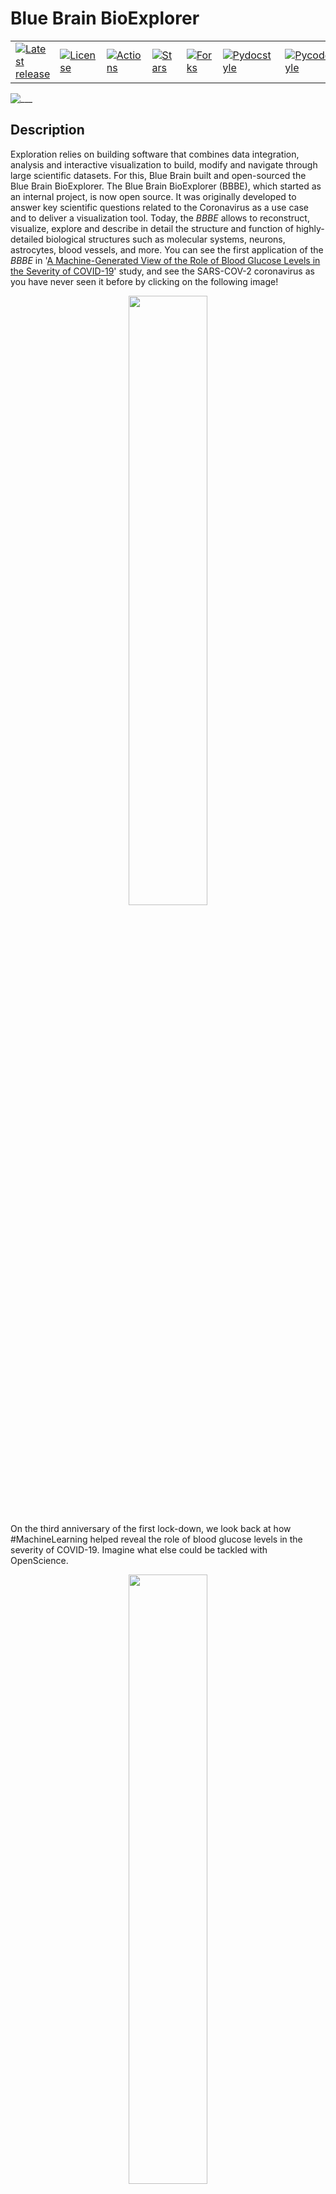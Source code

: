 <!-- <link href="./bioexplorer/core/doc/extra.css" rel="stylesheet"></link> -->

# Blue Brain BioExplorer

<table border=0>
<tr>
  <td>
    <a href="https://github.com/BlueBrain/BioExplorer/tags">
    <img src="https://img.shields.io/github/v/tag/BlueBrain/BioExplorer?style=for-the-badge" alt="Latest release" />
    </a>
  </td>
  <td>
    <a href="https://github.com/BlueBrain/BioExplorer/blob/master/LICENSE.md">
    <img src="https://img.shields.io/github/license/BlueBrain/BioExplorer?style=for-the-badge" alt="License" />
    </a>
  </td>
	<td>
		<a href="https://github.com/BlueBrain/BioExplorer/forks">
		<img src="https://img.shields.io/endpoint.svg?url=https%3A%2F%2Factions-badge.atrox.dev%2Fbluebrain%2Fbioexplorer%2Fbadge%3Fref%3Dmaster&style=for-the-badge" alt="Actions">
		</a>
	</td>
  <td>
    <a href="https://github.com/BlueBrain/BioExplorer/stargazers">
    <img src="https://img.shields.io/github/stars/BlueBrain/BioExplorer?style=for-the-badge" alt="Stars" />
    </a>
  </td>
  <td>
    <a href="https://github.com/BlueBrain/BioExplorer/network/members">
    <img src="https://img.shields.io/github/forks/BlueBrain/BioExplorer?style=for-the-badge" alt="Forks" />
    </a>
  </td>
	<td>
		<a href="http://www.pydocstyle.org/">
		<img src="https://img.shields.io/badge/docstrings-pydocstyle-informational?style=for-the-badge" alt="Pydocstyle">
		</a>
	</td>
	<td>
		<a href="https://pypi.org/project/pycodestyle/">
		<img src="https://img.shields.io/badge/docstrings-pycodestyle-informational?style=for-the-badge" alt="Pycodestyle">
		</a>
	</td>
</tr>
</table>

![___](./bioexplorer/pythonsdk/notebooks/bioexplorer_banner.png)

## Description

Exploration relies on building software that combines data integration, analysis and interactive visualization to build, modify and navigate through large scientific datasets. For this, Blue Brain built and open-sourced the Blue Brain BioExplorer. The Blue Brain BioExplorer (BBBE), which started as an internal project, is now open source. It
was originally developed to answer key scientific questions related to the Coronavirus as a use case and to deliver a visualization tool. Today, the _BBBE_ allows to reconstruct, visualize, explore and describe in detail the structure and function of highly-detailed biological structures such as molecular systems, neurons, astrocytes, blood vessels, and more. You can see the first application of the _BBBE_ in '[A Machine-Generated View of the Role of Blood Glucose Levels in the Severity of COVID-19](https://www.frontiersin.org/articles/10.3389/fpubh.2021.695139/full?utm_source=fweb&utm_medium=nblog&utm_campaign=ba-sci-fpubh-covid-19-elevated-blood-glucose-blue-brain)' study, and see the SARS-COV-2 coronavirus as you have never seen it before by clicking on the following image!

<div align="center">
      <a href="https://youtu.be/Czn-YGLGfiA"/>
         <img src="https://github.com/BlueBrain/BioExplorer/blob/master/bioexplorer/pythonsdk/doc/source/images/covid19_movie_preview.png" style="width:50%;">
      </a>
</div>

On the third anniversary of the first lock-down, we look back at how #MachineLearning helped reveal the role of blood glucose levels in the severity of COVID-19. Imagine what else could be tackled with OpenScience.

<div align="center">
      <a href="https://lnkd.in/e57vqgcq"/>
         <img src="https://github.com/BlueBrain/BioExplorer/blob/master/bioexplorer/pythonsdk/doc/source/images/covid19_documentary_preview.png" style="width:50%;">
      </a>
</div>

## Social Media

* [Blue Brain BioExplorer 1.6 goes RTX!](https://www.linkedin.com/feed/update/urn:li:activity:7057015980253696000/)
* [On the third anniversary of the first lockdown, we look back at how Machine Learning helped reveal the role of blood glucose levels in the severity of COVID-19.](https://www.linkedin.com/posts/blue-brain-project_machine-learning-and-understanding-the-role-activity-7044953592570535937-s6IB?utm_source=share&utm_medium=member_desktop)
* [If you’re traveling to Spain over the holiday break, don’t miss the amazing exhibition Brain(s) opening soon in Madrid featuring images from the EPFL Blue Brain Project. Join the more than 86'000 visitors who already enjoyed it while on its Barcelona stop!](https://www.linkedin.com/posts/blue-brain-project_if-youre-traveling-to-spain-over-the-holiday-activity-7009472054114533376-Serk?utm_source=share&utm_medium=member_desktop)
* [The BlueBrainBioExplorer 1.4 is now out and ready to explore additional bio assemblies from neurons and astrocytes to vasculatures and more!](https://www.linkedin.com/posts/blue-brain-project_openscience-neuroscience-scientificvisualization-activity-6980420229633867776-ViVr?utm_source=share&utm_medium=member_desktop)
* [The EPFL Blue Brain Project will be featuring in the exciting Brain(s) exhibition at the Barcelona Centre of Contemporary Culture starting tomorrow!](https://www.linkedin.com/posts/blue-brain-project_cervellscccb-cerebroscccb-brainscccb-activity-6957702754731450369-gsLV?utm_source=share&utm_medium=member_desktop)
  

## BioExplorer goes RTX!

BioExplorer now benefits from [NVIDIA OptiX](https://developer.nvidia.com/rtx/ray-tracing/optix) backend compatibility, allowing it to fully utilize the NVIDIA RTX acceleration hardware capabilities for fast and high-quality rendering of scientific datasets. This advanced feature, along with the new stereo perspective camera, enables virtual reality use-cases with pure ray-tracing. Additionally, an AI-powered denoiser has been incorporated to enhance the real-time rendering quality.

Simply add the OptiX engine command line argument when starting the _BBBE_.
```bash
service --engine optix6 --plugin BioExplorer
```

Note that, in order to offer the best experience on local desktops, the _BBBE_ now also has a native viewer.
```bash
viewer --engine optix6 --plugin BioExplorer
```

## At the museum

July 2022: The EPFL Blue Brain Project is featuring in the exciting [Brain(s) exhibition](https://www.cccb.org/en/exhibitions/file/brains/237851) at the Barcelona Centre of Contemporary Culture at the Fundación Telefónica Madrid.

![___](https://actu.epfl.ch/image/121700/1108x622.jpg)

The Blue Brain images on show were created with the _BBBE_. Checkout the [news article](https://actu.epfl.ch/news/blue-brain-images-on-show-at-the-brains-exhibition/) for more information.


## Architecture

The _BBBE_ application is built on top of a fork of [Blue Brain Brayns](https://github.com/BlueBrain/Brayns/releases/tag/1.0.0) 1.0.0 , the Blue Brain rendering platform. The _BBBE_ uses the underlying technical capabilities of the rendering platform to create large scale and accurate 3D scenes from Jupyter notebooks.

![___](./bioexplorer/pythonsdk/doc/source/images/architecture.png)

More information can be found in the [architecture](./ARCHITECTURE.md) documentation.

## General components

### Assemblies

Assemblies are groups of biological elements, such as proteins, membranes, glycans, etc. As an example, a virion is made of a lipid membrane, spikes proteins, an RNA sequence, etc, and all those elements belong to the same object. That’s why they need to belong to the same container, the assembly. Assemblies can have different shapes: Sphere, Cube, etc, that are automatically generated according to the parameters of individual components.

### Proteins

Proteins are loaded from PDB files. Atoms, non-polymer chemicals and bonds can be loaded and displayed in various color schemes: chain id, atom, residue, etc.
Proteins also contain the amino acid sequences of the individual chains. Sequences that can be used to query glycosylation sites, or functional regions of the protein.

![___](./bioexplorer/pythonsdk/notebooks/bioexplorer_proteins_banner.png)

### Glycans

Glycans are small proteins that are attached to an existing protein of the assembly. Individual glycan trees are loaded from PDB files and attached to the glycosylation sites of the specified protein. By default, glycans are attached to all available glycosylation sites, but a set of specific sites can be specified.

Glycan trees models located in the python sdk test folder were generated with [Glycam Builder](http://glycam.org).

![___](./bioexplorer/pythonsdk/notebooks/bioexplorer_glycans_banner.png)

### RNA sequence

An RNA sequence can be loaded from a text sequence of codons. Various shapes can be selected to represent the RNA sequence: Trefoil knot, torus, star, etc. This allows the sequence to be efficiently packed into a given volume. A different color is assigned per type of codon.

### Mesh-based membranes

Mesh-based membranes create membranes based on 3D meshes. This allows the construction of complex membranes where mesh faces are filled with proteins.

### Virus

A viral particle is an assembly consisting of a membrane, an RNA sequence, and a given number of S, M and E proteins. The virus has a predefined spherical shape defined by its radius. The default parameters for the virus are a radius of 45 nanometers, 62 S proteins, 42 E proteins, and 50 M proteins. Dimensions and concentrations were retrieved from the literature.

![___](./bioexplorer/pythonsdk/notebooks/bioexplorer_coronavirus_banner.png)

### Membrane

A membrane is an assembly of phospholipids. Phospholipids structures are created following the process described in the [VMD](https://www.ks.uiuc.edu/Research/vmd) Membrane Proteins [tutorial](http://www.ks.uiuc.edu/Training/Tutorials). The assembly itself is generated by the BioExplorer, for a given shape, and a number of instances of phospholipids.

![___](./bioexplorer/pythonsdk/notebooks/bioexplorer_membrane_banner.png)

### Vasculature

Vasculatures are loaded from the database (see the database [schema](./storage/database/vasculature_schema.sql) and the example [notebook](./bioexplorer/pythonsdk/notebooks/vasculature/BioExplorer_import_sonata_to_db.ipynb) for loading data from [Sonata](https://github.com/AllenInstitute/sonata) files). A vasculature is defined by the blood vessels or arrangement of blood vessels in an organ or part.

```python
vasculature_model = bio_explorer.add_vasculature(
    assembly_name='Vasculature', population_name='vasculature', use_sdf=True)
```

![___](./bioexplorer/pythonsdk/notebooks/bioexplorer_vasculature_banner.png)

An example dataset can be downloaded from the [Blue Brain Neuro-Glia-Vasculature Portal](https://bbp.epfl.ch/ngv-portal/anatomy/experimental-data/)

References:
* [Brain microvasculature has a common topology with local differences in geometry that match metabolic load](https://www.cell.com/neuron/fulltext/S0896-6273(21)00080-5?_returnURL=https%3A%2F%2Flinkinghub.elsevier.com%2Fretrieve%2Fpii%2FS0896627321000805%3Fshowall%3Dtrue)
* [Blue Brain Neuro-Glia-Vasculature Portal. Vasculature. Reconstruction Data](https://bbp.epfl.ch/ngv-portal/#explore)

### Neurons

Circuits of neurons are loaded from the database (see the database [schema](./storage/database/neurons_schema.sql) and the example [notebook](./bioexplorer/pythonsdk/notebooks/neurons/BioExplorer_import_sonata_to_db.ipynb) for loading data from [Sonata](https://github.com/AllenInstitute/sonata) files) using their position and orientation. Each cell is composed of sections that form the axons and dendrites, as well as spines. Cell internals such as the nucleus and the mitochondria can be automatically generated, according to the data provided by the scientific literature. The _BBBE_ also implements procedural generation of varicosities along the axon, as well as myelin sheaths.

```python
neurons_model = bio_explorer.add_neurons(
    assembly_name='Neurons',
    population_name='neurons',
    use_sdf=True, load_synapses=True, generate_varicosities=True,
    generate_internals=True, generate_externals=False
)
```

An [example dataset](https://zenodo.org/record/6906785#.Ywym7tVBxH6) is available in the [Model of Rat Non-barrel Somatosensory Cortex Anatomy](https://www.biorxiv.org/content/10.1101/2022.08.11.503144v1) publication. Please refer to the documentation of the [Sonata](https://github.com/AllenInstitute/sonata) format for information on how to load and analyze the model. A [jupyter notebook](./bioexplorer/pythonsdk/notebooks/neurons/rat_non-barrel_somatosensory_cortex_anatomy/BioExplorer_rat_non-barrel_somatosensory_cortex_anatomy.ipynb) has been included with basic examples of how to explore the data using the Blue Brain open-source packages [NeuroM](https://neurom.readthedocs.io/en/stable/) and [Blue Brain SNAP](https://bluebrainsnap.readthedocs.io/en/stable/).

References:
* [A Model of Rat Non-barrel Somatosensory Cortex Anatomy](https://www.biorxiv.org/content/10.1101/2022.08.11.503144v1)
* [A simplified morphological classification scheme for pyramidal cells in six layers of primary somatosensory cortex of juvenile rats](https://www.sciencedirect.com/science/article/pii/S2451830118300293)
* [Age and sex do not affect the volume, cell numbers, or cell size of the suprachiasmatic nucleus of the rat: An unbiased stereological](https://doi.org/10.1002/cne.903610404)


### Astrocytes

Circuits of astrocytes are loaded from the database (see the database [schema](./storage/database/astrocytes_schema.sql) and the example [notebook](./bioexplorer/pythonsdk/notebooks/astrocytes/BioExplorer_import_sonata_to_db.ipynb) for loading data from [Sonata](https://github.com/AllenInstitute/sonata) files) using their position and orientation. Astrocytes end-feet are connected to the vasculature using data stored in a dedicated connectome database [schema](./storage/database/connectome_schema.sql). The _BBBE_ allows end-feet to automatically adapt to the vasculature vessel size.

```python
vasculature_model = be.add_astrocytes(
    assembly_name='Astrocytes', population_name='astrocytes', use_sdf=True)
```

![___](./bioexplorer/pythonsdk/notebooks/bioexplorer_neurons_banner.png)

The neurons assembly allows visualization of brain microcircuits. Morphologies imported from ASC, SWC or H5 files into the _BBBE_ database can be loaded an transformed in different ways: simple spheres or somas only, simple rendering of full morphologies using spheres, cones and cylinders, or advanced rendering of full morphologies using the [signed distance field](https://iquilezles.org/articles/distfunctions/) technique.

Multi-scale models of the rat and mouse brain integrate models of ion channels, single cells, microcircuits, brain regions, and brain systems at different levels of granularity (molecular models, morphologically detailed cellular models, and abstracted point neuron models). A neuronal microcircuit is the smallest functional ecosystem in any brain region that encompasses a diverse morphological and electrical assortment of neurons, and their synaptic interactions. Blue Brain has pioneered data-driven digital reconstructions and simulations of microcircuits to investigate how local neuronal structure gives rise to global network dynamics. These methods could be extended to digitally reconstruct microcircuits in any brain region.

![___](./bioexplorer/pythonsdk/doc/source/images/microcircuit.png)

In the nervous system, a synapse is a structure that permits a neuron (or nerve cell) to pass an electrical or chemical signal to another neuron. Synapses can be classified by the type of cellular structures serving as the pre- and post-synaptic components. The vast majority of synapses in the mammalian nervous system are classical axo-dendritic synapses (an axon connecting to a dendrite).

![___](./bioexplorer/pythonsdk/doc/source/images/synapses.png)

An example dataset is available on the [Blue Brain Neuro-Glia-Vasculature Portal](https://bbp.epfl.ch/ngv-portal/anatomy/experimental-data/)

References:
* [Thalamic control of sensory enhancement and sleep spindle properties in a biophysical model of thalamoreticular microcircuitry](http://biorxiv.org/lookup/doi/10.1101/2022.02.28.482273)
* [Computational synthesis of cortical dendritic morphologies](https://doi.org/10.1016/j.celrep.2022.110586)
* [Digital reconstruction of the neuro-glia-vascular architecture](https://doi.org/10.1093/cercor/bhab254)
* [Blue Brain Neuro-Glia-Vasculature Portal. Anatomy. Reconstruction Data](https://bbp.epfl.ch/ngv-portal/anatomy/reconstruction-data/)
* [The SONATA data format for efficient description of large-scale network models](https://journals.plos.org/ploscompbiol/article?id=10.1371/journal.pcbi.1007696)

* [Cortical cell assemblies and their underlying connectivity: an in silico study](https://www.biorxiv.org/content/10.1101/2023.02.24.529863v1)
* [Modeling and Simulation of Neocortical Micro- and Mesocircuitry. Part II: Physiology and Experimentation](https://www.biorxiv.org/content/10.1101/2023.05.17.541168v1)

![___](./bioexplorer/pythonsdk/doc/source/images/synapses2.png)

### Simulation of neuronal activity

Using the NEURON simulation package, the circuit information is loaded from disk, instantiating the various cell models (morphologies with ion channel distribution) and synaptic connections. The experimenter selects a stimulus protocol which will inject electrical current into the network and increase the membrane voltages of cells. As cells approach a threshold current, they release an action potential (AP) which will then propagate additional current changes to other cells via the synapses' release mechanisms. _BBBE_ loads the simulation reports generated by NEURON and maps the voltages to the corresponding segments of the morphologies. A transfer function defines the mapping between a color and a voltage value.

### Morphology synthesis

The goal of [computational synthesis of cortical dendritic morphologies](https://www.sciencedirect.com/science/article/pii/S2211124722003308) is to be able to generate an arbitrary number of neurons (and also other cells, such as glia) that can be subsequently used in various types of simulation. Part of this goal is to recreate in the synthesized cells as many morphological features as possible.

![___](./bioexplorer/pythonsdk/doc/source/images/synthesis.png)

The synthesis scheme is based on the assumption that it is necessary to know the environment within which the cells are growing in order to recreate them accurately. Neuronal morphologies are influenced both by the embedding space and the presence of other cells. Their axons may target certain regions or the dendrites may mass in one region to collect input, such as the apical tuft of pyramidal cells. It is important therefore to synthesize the cells within biologically accurate volumes.

### Proximity detection

In the context of brain simulation, detecting touches between neurons is a essential part of the process. The _BBBE_ provides a renderer that computes the distance between the geometries in the 3D scene.

![___](./bioexplorer/pythonsdk/doc/source/images/touchdetection.png)

When a ray hits a geometry, a random secondary ray is sent in a direction belonging to an hemisphere defined by the normal to the surface. If that secondary ray hits another geometry, the distance between the initial hit and the new intersection is computed, and the corresponding color is assigned to the pixel. By default, red is for short distances (including touches), and green for longer ones. The notion of short and long is defined in the settings of the renderer.

### White matter

White matter is composed of bundles, which connect various grey matter areas (the locations of nerve cell bodies) of the brain to each other, and carry nerve impulses between neurons. Myelin acts as an insulator, which allows electrical signals to jump, rather than coursing through the axon, increasing the speed of transmission of all nerve signals.

A [Python notebook example](./bioexplorer/pythonsdk/notebooks/connectomics/BioExplorer_import_white_matter_allen_brain.ipynb) demonstrates how to download and import white matter streamlines from the [Allen Brain Institute website](https://alleninstitute.org) into the _BBBE_ database. Another [Python notebook](./bioexplorer/pythonsdk/notebooks/connectomics/BioExplorer_white_matter.ipynb) demonstrates how to visualize the streamlines with the _BBBE_.

```python
white_matter_model = be.add_white_matter(
    assembly_name='White matter',  population_name='connectome', radius=2.5)
```

![___](./bioexplorer/pythonsdk/doc/source/images/white_matter.png)

References:
* [Allen Brain Institute: mouse connectivity projections](http://connectivity.brain-map.org/)
* [Allen Brain Institute: mouse connectivity atlas](https://alleninstitute.github.io/AllenSDK/connectivity.html)

The white matter feature contributed to generating images for the [null model of the mouse whole-neocortex micro-connectome](https://www.nature.com/articles/s41467-019-11630-x) publication and produce the corresponding movie.

<div align="center">
      <a href="https://www.youtube.com/watch?v=6cBNdAn04Qw"/>
         <img src="https://github.com/BlueBrain/BioExplorer/blob/master/bioexplorer/pythonsdk/doc/source/images/connectomics_movie_preview.png" style="width:50%;">
      </a>
</div>


### Enzyme reactions

An enzyme attracts substrates to its active site, catalyzes the chemical reaction by which products are formed, and then allows the products to dissociate (separate from the enzyme surface). The combination formed by an enzyme and its substrates is called the enzyme–substrate complex. The _BBBE_ allows easy visualization of enzyme reactions by providing a substrate, a product, and a type of reaction (for example: [Hexokinase](./bioexplorer/pythonsdk/notebooks/molecular_systems/BioExplorer_enzyme_reaction.ipynb)).

![___](./bioexplorer/pythonsdk/notebooks/bioexplorer_enzyme_reactions_banner.png)

References:
* [Blue Brain Neuro-Glia-Vasculature Portal. Metabolism. Reconstruction Data](https://bbp.epfl.ch/ngv-portal/#explore)

### Neuromodulation

Neuromodulation of neocortical microcircuits is one of the most fascinating and mysterious aspects of brain physiology. Despite over a century of research, the neuroscientific community has yet to uncover the fundamental biological organizing principles underlying neuromodulatory release. Phylogenetically, Acetylcholine (ACh) is perhaps the oldest neuromodulator, and one of the most well-studied. ACh regulates the physiology of neurons and synapses, and modulates neural microcircuits to bring about a reconfiguration of global network states. ACh is known to support cognitive processes such as learning and memory, and is involved in the regulation of arousal, attention and sensory processing. While the effects of ACh in the neocortex have been characterized extensively, integrated knowledge of its mechanisms of action is lacking. Furthermore, the ways in which ACh is released from en-passant axons originating in subcortical nuclei are still debatable. Simulation-based paradigms play an important role in testing scientific hypotheses, and provide a useful framework to integrate what is already known and systematically explore previously uncharted territory. Importantly, data-driven computational approaches highlight gaps in current knowledge and guide experimental research. To this end, I developed a multi-scale model of cholinergic innervation of rodent somatosensory cortex comprising two distinct sets of ascending projections implementing either synaptic (ST) or volumetric transmission (VT). The model enables the projection types to be combined in arbitrary proportions, thus permitting investigations of the relative contributions of these two transmission modalities. Using our ACh model, we find that the two modes of cholinergic release act in concert and have powerful desynchronizing effects on microcircuit activity. Furthermore we show that this modeling framework can be extended to other neuromodulators, such as dopamine and serotonin, with minimal constraining data. In summary, our results suggest a more nuanced view of neuromodulation in which multiple modes of transmitter release - ST vs VT - are required to produce synergistic functional effects.

![___](./bioexplorer/pythonsdk/notebooks/bioexplorer_neuromodulation_banner.png)

References:
* [Neuromodulation of neocortical microcircuitry: a multi-scale framework to model the effects of cholinergic release](https://infoscience.epfl.ch/record/294819)
* [The cholinergic innervation develops early and rapidly in the rat cerebral cortex: a quantitative immunocytochemical study](https://www.sciencedirect.com/science/article/abs/pii/S030645220100389X)

## Python SDK

A simple API if exposed via the _BBBE_ python library. The API allows scientists to easily create and modify assemblies, according the biological parameters. The _BBBE_ programming language is not necessarily reflecting the underlying implementation, but is meant to be as simple as close as possible to the language used by the scientists to describe biological assemblies.

The _BBBE_ Python SDK is available on [pypi](https://pypi.org/project/bioexplorer/).

A large number of examples (as python notebooks) are provided in the [notebooks](https://github.com/BlueBrain/BioExplorer/tree/master/bioexplorer/pythonsdk/notebooks) folder.

## Documentation

See [here](https://bluebrain.github.io/BioExplorer/) for detailed documentation of the source code.

## Deployment

_BBBE_ binaries are publicly available as docker images. _BBBE_ is designed to run in distributed mode, and is composed of 3 modules: A [server](https://hub.docker.com/r/bluebrain/bioexplorer), a [python SDK](https://hub.docker.com/r/bluebrain/bioexplorer-python-sdk), and a [web user interface](https://hub.docker.com/r/bluebrain/bioexplorer-ui). This means that there are 3 docker images to be downloaded on run. Those images can of course run on different machines.

**Note:** The _BBBE_ is NOT a web application. It uses web technologies for the user interface but the _BBBE_ is a single session system that requires one back-end instance per user. There is no limitation in the number of user interface instances that can connect to the back-end, but they will all be sharing the same session.

In this example, we will expose the server on port 5000, the python SDK jupyter notebooks on port 5001, and the user interface on port 5002. One is free to change those ports at will.

### Server

```bash
docker run -ti --rm -p 5000:8200 bluebrain/bioexplorer
```

### Python SDK

```bash
docker run -ti --rm -p 5001:8888 bluebrain/bioexplorer-python-sdk
```

Note that a local folder can be specified to access personal notebooks:

```bash
docker run -ti --rm -p 5001:8888 -v <my_notebooks_folder>:/app/BioExplorer/notebooks bluebrain/bioexplorer-python-sdk
```

### Web User Interface

```bash
docker run -ti --rm -p 5002:8080 bluebrain/bioexplorer-ui
```

### PostgreSQL Database

A PostgreSQL Database can be created as a Docker image and used by the _BBBE_ as a storage component. More information on how to create and populate the database with sample datasets can be found in the dedicated [Docker Database documentation](./storage/database/DOCKER.md).

![___](./bioexplorer/pythonsdk/doc/source/images/BBBE_screenshot.png)

## Building from Source

### BioExplorer

#### Compile

Run the following statements to build the _BBBE_.

```bash
git clone --recursive https://github.com/BlueBrain/BioExplorer.git
mkdir build
cd build
CMAKE_PREFIX_PATH=<brayns_installation_folder> cmake .. -DCMAKE_INSTALL_PREFIX=<brayns_installation_folder>
make install
```

#### Run

Run the _BBBE_  with the following command to start the backend:

```bash
service --http-server localhost:5000 --plugin BioExplorer
```

## Simple example

Considering that the _BBBE_ server is running on the local host, on port 5000, the simplest example to visualize a SARS-COV-2 coronavirus is:
```python
from bioexplorer import BioExplorer
be = BioExplorer('localhost:5000')
resource_folder = '../../tests/test_files/'
name='Coronavirus'
be.add_sars_cov_2(name=name, resource_folder=resource_folder)
```

# License

_BBBE_ is available to download and use under the GNU General Public License ([GPL](https://www.gnu.org/licenses/gpl.html), or “free software”). The code is open sourced with approval from the open sourcing committee and principal coordinators of the Blue Brain Project in February 2022.


# Contact

For more information on _BBBE_, please contact:

* [__Cyrille Favreau__](https://www.epfl.ch/research/domains/bluebrain/blue-brain/people/our-people/operations-division/cyrille-favreau/) - Senior Scientific Visualization Engineer - Blue Brain Project ([cyrille.favreau@epfl.ch](cyrille.favreau@epfl.ch))

* [__Emmanuelle Logette__](https://www.epfl.ch/research/domains/bluebrain/blue-brain/people/our-people/simulation-neuroscience-division/emmanuelle-logette/) - Scientific collaborator - Blue Brain Project ([emmanuelle.logette@epfl.ch](emmanuelle.logette@epfl.ch))

* [__Evelyne Schmid Osborne__](https://www.epfl.ch/research/domains/bluebrain/blue-brain/people/our-people/operations-division/evelyne-schmid-osborne/) - Communications - Blue Brain Project ([evelyne.schmidosborne@epfl.ch](evelyne.schmidosborne@epfl.ch))

# Funding & Acknowledgment

The development of this software was supported by funding to the Blue Brain Project, a research center of the École polytechnique fédérale de Lausanne (EPFL), from the Swiss government’s ETH Board of the Swiss Federal Institutes of Technology.

COPYRIGHT 2020–2023 Blue Brain Project/EPFL
